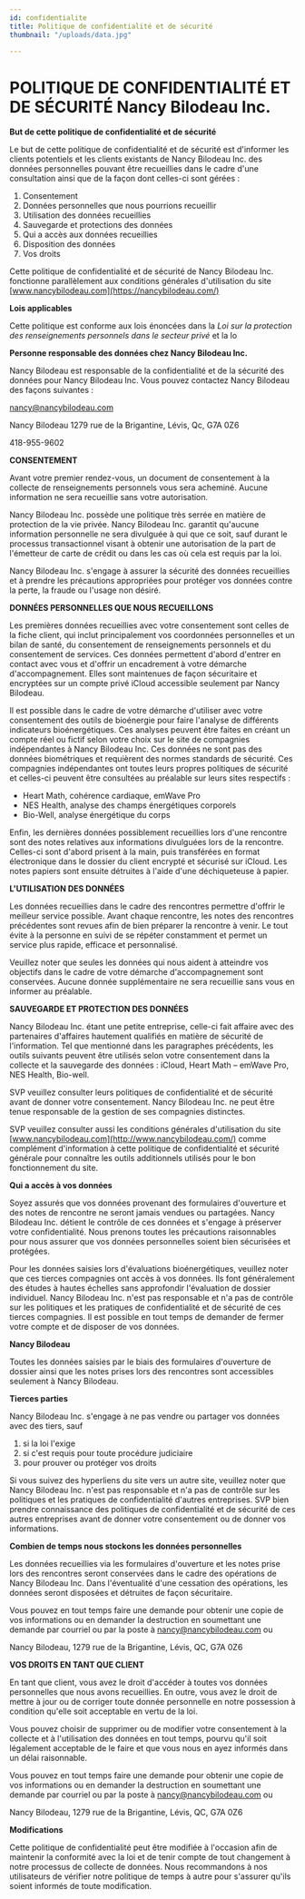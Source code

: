 ```yaml
---
id: confidentialite
title: Politique de confidentialité et de sécurité
thumbnail: "/uploads/data.jpg"

---
```


# POLITIQUE DE CONFIDENTIALITÉ ET DE SÉCURITÉ Nancy Bilodeau Inc.

**But de cette politique de confidentialité et de sécurité**

Le but de cette politique de confidentialité et de sécurité est d'informer les clients potentiels et les clients existants de Nancy Bilodeau Inc. des données personnelles pouvant être recueillies dans le cadre d'une consultation ainsi que de la façon dont celles-ci sont gérées :

1. Consentement
2. Données personnelles que nous pourrions recueillir
3. Utilisation des données recueillies
4. Sauvegarde et protections des données
5. Qui a accès aux données recueillies
6. Disposition des données
7. Vos droits

Cette politique de confidentialité et de sécurité de Nancy Bilodeau Inc. fonctionne parallèlement aux conditions générales d'utilisation du site [www.nancybilodeau.com](https://nancybilodeau.com/)

**Lois applicables**

Cette politique est conforme aux lois énoncées dans la _Loi sur la protection des renseignements personnels dans le secteur privé_ et la lo

**Personne responsable des données chez Nancy Bilodeau Inc.**

Nancy Bilodeau est responsable de la confidentialité et de la sécurité des données pour Nancy Bilodeau Inc. Vous pouvez contactez Nancy Bilodeau des façons suivantes :

[nancy@nancybilodeau.com](mailto:nancy@nancybilodeau.com)

Nancy Bilodeau
 1279 rue de la Brigantine,
 Lévis, Qc, G7A 0Z6

418-955-9602

**CONSENTEMENT**

Avant votre premier rendez-vous, un document de consentement à la collecte de renseignements personnels vous sera acheminé. Aucune information ne sera recueillie sans votre autorisation.

Nancy Bilodeau Inc. possède une politique très serrée en matière de protection de la vie privée. Nancy Bilodeau Inc. garantit qu'aucune information personnelle ne sera divulguée à qui que ce soit, sauf durant le processus transactionnel visant à obtenir une autorisation de la part de l'émetteur de carte de crédit ou dans les cas où cela est requis par la loi.

Nancy Bilodeau Inc. s'engage à assurer la sécurité des données recueillies et à prendre les précautions appropriées pour protéger vos données contre la perte, la fraude ou l'usage non désiré.

**DONNÉES PERSONNELLES QUE NOUS RECUEILLONS**

Les premières données recueillies avec votre consentement sont celles de la fiche client, qui inclut principalement vos coordonnées personnelles et un bilan de santé, du consentement de renseignements personnels et du consentement de services. Ces données permettent d'abord d'entrer en contact avec vous et d'offrir un encadrement à votre démarche d'accompagnement. Elles sont maintenues de façon sécuritaire et encryptées sur un compte privé iCloud accessible seulement par Nancy Bilodeau.

Il est possible dans le cadre de votre démarche d'utiliser avec votre consentement des outils de bioénergie pour faire l'analyse de différents indicateurs bioénergétiques. Ces analyses peuvent être faites en créant un compte réel ou fictif selon votre choix sur le site de compagnies indépendantes à Nancy Bilodeau Inc. Ces données ne sont pas des données biométriques et requièrent des normes standards de sécurité. Ces compagnies indépendantes ont toutes leurs propres politiques de sécurité et celles-ci peuvent être consultées au préalable sur leurs sites respectifs :

- Heart Math, cohérence cardiaque, emWave Pro
- NES Health, analyse des champs énergétiques corporels
- Bio-Well, analyse énergétique du corps

Enfin, les dernières données possiblement recueillies lors d'une rencontre sont des notes relatives aux informations divulguées lors de la rencontre. Celles-ci sont d'abord prisent à la main, puis transférées en format électronique dans le dossier du client encrypté et sécurisé sur iCloud. Les notes papiers sont ensuite détruites à l'aide d'une déchiqueteuse à papier.

**L'UTILISATION DES DONNÉES**

Les données recueillies dans le cadre des rencontres permettre d'offrir le meilleur service possible. Avant chaque rencontre, les notes des rencontres précédentes sont revues afin de bien préparer la rencontre à venir. Le tout évite à la personne en suivi de se répéter constamment et permet un service plus rapide, efficace et personnalisé.

Veuillez noter que seules les données qui nous aident à atteindre vos objectifs dans le cadre de votre démarche d'accompagnement sont conservées. Aucune donnée supplémentaire ne sera recueillie sans vous en informer au préalable.

**SAUVEGARDE ET PROTECTION DES DONNÉES**

Nancy Bilodeau Inc. étant une petite entreprise, celle-ci fait affaire avec des partenaires d'affaires hautement qualifiés en matière de sécurité de l'information. Tel que mentionné dans les paragraphes précédents, les outils suivants peuvent être utilisés selon votre consentement dans la collecte et la sauvegarde des données : iCloud, Heart Math – emWave Pro, NES Health, Bio-well.

SVP veuillez consulter leurs politiques de confidentialité et de sécurité avant de donner votre consentement. Nancy Bilodeau Inc. ne peut être tenue responsable de la gestion de ses compagnies distinctes.

SVP veuillez consulter aussi les conditions générales d'utilisation du site [www.nancybilodeau.com](http://www.nancybilodeau.com/) comme complément d'information à cette politique de confidentialité et sécurité générale pour connaître les outils additionnels utilisés pour le bon fonctionnement du site.

**Qui a accès à vos données**

Soyez assurés que vos données provenant des formulaires d'ouverture et des notes de rencontre ne seront jamais vendues ou partagées. Nancy Bilodeau Inc. détient le contrôle de ces données et s'engage à préserver votre confidentialité. Nous prenons toutes les précautions raisonnables pour nous assurer que vos données personnelles soient bien sécurisées et protégées.

Pour les données saisies lors d'évaluations bioénergétiques, veuillez noter que ces tierces compagnies ont accès à vos données. Ils font généralement des études à hautes échelles sans approfondir l'évaluation de dossier individuel. Nancy Bilodeau Inc. n'est pas responsable et n'a pas de contrôle sur les politiques et les pratiques de confidentialité et de sécurité de ces tierces compagnies. Il est possible en tout temps de demander de fermer votre compte et de disposer de vos données.

**Nancy Bilodeau**

Toutes les données saisies par le biais des formulaires d'ouverture de dossier ainsi que les notes prises lors des rencontres sont accessibles seulement à Nancy Bilodeau.

**Tierces parties**

Nancy Bilodeau Inc. s'engage à ne pas vendre ou partager vos données avec des tiers, sauf

1. si la loi l'exige
2. si c'est requis pour toute procédure judiciaire
3. pour prouver ou protéger vos droits

Si vous suivez des hyperliens du site vers un autre site, veuillez noter que Nancy Bilodeau Inc. n'est pas responsable et n'a pas de contrôle sur les politiques et les pratiques de confidentialité d'autres entreprises. SVP bien prendre connaissance des politiques de confidentialité et de sécurité de ces autres entreprises avant de donner votre consentement ou de donner vos informations.

**Combien de temps nous stockons les données personnelles**

Les données recueillies via les formulaires d'ouverture et les notes prise lors des rencontres seront conservées dans le cadre des opérations de Nancy Bilodeau Inc. Dans l'éventualité d'une cessation des opérations, les données seront disposées et détruites de façon sécuritaire.

Vous pouvez en tout temps faire une demande pour obtenir une copie de vos informations ou en demander la destruction en soumettant une demande par courriel ou par la poste à [nancy@nancybilodeau.com](mailto:nancy@nancybilodeau.com) ou

Nancy Bilodeau,
1279 rue de la Brigantine,
Lévis, QC, G7A 0Z6

**VOS DROITS EN TANT QUE CLIENT**

En tant que client, vous avez le droit d'accéder à toutes vos données personnelles que nous avons recueillies. En outre, vous avez le droit de mettre à jour ou de corriger toute donnée personnelle en notre possession à condition qu'elle soit acceptable en vertu de la loi.

Vous pouvez choisir de supprimer ou de modifier votre consentement à la collecte et à l'utilisation des données en tout temps, pourvu qu'il soit légalement acceptable de le faire et que vous nous en ayez informés dans un délai raisonnable.

Vous pouvez en tout temps faire une demande pour obtenir une copie de vos informations ou en demander la destruction en soumettant une demande par courriel ou par la poste à [nancy@nancybilodeau.com](mailto:nancy@nancybilodeau.com) ou

Nancy Bilodeau,
1279 rue de la Brigantine,
Lévis, QC, G7A 0Z6

**Modifications**

Cette politique de confidentialité peut être modifiée à l'occasion afin de maintenir la conformité avec la loi et de tenir compte de tout changement à notre processus de collecte de données. Nous recommandons à nos utilisateurs de vérifier notre politique de temps à autre pour s'assurer qu'ils soient informés de toute modification.